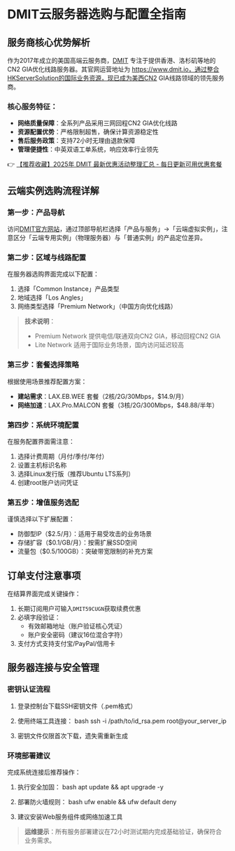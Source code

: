 # DMIT云服务器选购与配置全指南

## 服务商核心优势解析
作为2017年成立的美国高端云服务商，[DMIT](https://bit.ly/dmit_coupon) 专注于提供香港、洛杉矶等地的CN2 GIA优化线路服务器。其官网运营地址为 https://www.dmit.io，通过整合HKServerSolution的国际业务资源，现已成为美西CN2 GIA线路领域的领先服务商。

### 核心服务特征：
- **网络质量保障**：全系列产品采用三网回程CN2 GIA优化线路
- **资源配置优势**：严格限制超售，确保计算资源稳定性
- **售后服务政策**：支持72小时无理由退款保障
- **管理便捷性**：中英双语工单系统，响应效率行业领先

👉 [【推荐收藏】2025年 DMIT 最新优惠活动整理汇总 - 每日更新可用优惠套餐](https://bit.ly/dmit_coupon)

## 云端实例选购流程详解

### 第一步：产品导航
访问[DMIT官方网站](https://bit.ly/dmit_coupon)，通过顶部导航栏选择「产品与服务」→「云端虚拟实例」，注意区分「云端专用实例」（物理服务器）与「普通实例」的产品定位差异。

### 第二步：区域与线路配置
在服务器选购界面完成以下配置：
1. 选择「Common Instance」产品类型
2. 地域选择「Los Angles」
3. 网络类型选择「Premium Network」（中国方向优化线路）

> **技术说明**：  
> - Premium Network 提供电信/联通双向CN2 GIA，移动回程CN2 GIA  
> - Lite Network 适用于国际业务场景，国内访问延迟较高

### 第三步：套餐选择策略
根据使用场景推荐配置方案：
- **建站需求**：LAX.EB.WEE 套餐（2核/2G/30Mbps，$14.9/月）
- **网络加速**：LAX.Pro.MALCON 套餐（3核/2G/300Mbps，$48.88/半年）

### 第四步：系统环境配置
在服务配置界面需注意：
1. 选择计费周期（月付/季付/年付）
2. 设置主机标识名称
3. 选择Linux发行版（推荐Ubuntu LTS系列）
4. 创建root账户访问凭证

### 第五步：增值服务选配
谨慎选择以下扩展配置：
- 防御型IP（$2.5/月）：适用于易受攻击的业务场景
- 存储扩容（$0.1/GB/月）：按需扩展SSD空间
- 流量包（$0.5/100GB）：突破带宽限制的补充方案

## 订单支付注意事项
在结算界面完成关键操作：
1. 长期订阅用户可输入`DMIT59CUGN`获取续费优惠
2. 必填字段验证：
   - 有效邮箱地址（账户验证核心凭证）
   - 账户安全密码（建议16位混合字符）
3. 支付方式支持支付宝/PayPal/信用卡

## 服务器连接与安全管理
### 密钥认证流程
1. 登录控制台下载SSH密钥文件（.pem格式）
2. 使用终端工具连接：
   bash
   ssh -i /path/to/id_rsa.pem root@your_server_ip
   
3. 密钥文件仅限首次下载，遗失需重新生成

### 环境部署建议
完成系统连接后推荐操作：
1. 执行安全加固：
   bash
   apt update && apt upgrade -y
   
2. 部署防火墙规则：
   bash
   ufw enable && ufw default deny
   
3. 建议安装Web服务组件或网络加速工具

> **运维提示**：所有服务部署建议在72小时测试期内完成基础验证，确保符合业务需求。